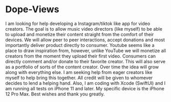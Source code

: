 # Dope-Views
I am looking for help developing a Instagram/tiktok like app for video creators. The goal is to allow music video directors (like myself) to be able to upload and monetize their content straight from the comfort of their devices. We will allow peer to peer interactions, accept donations and most importantly deliver product directly to consumer. Youtube seems like a place to draw inspiration from, however, unlike YouTube we will monetize all creators from the moment they upload their first video. Consumers can directly comment and/or donate to their favorite creator. This will also serve as a portfolio of sorts of the content creator. Over time the idea will grow along with everything else. I am seeking help from eager creators like myself to help bring this together. All credit will be given to whomever decides to lend a helping hand. Also, I am coding with Xcode (SwiftUI) and I am running all tests on iPhone 11 and later. My specific device is the iPhone 12 Pro Max. Best wishes and thank you greatly. 
